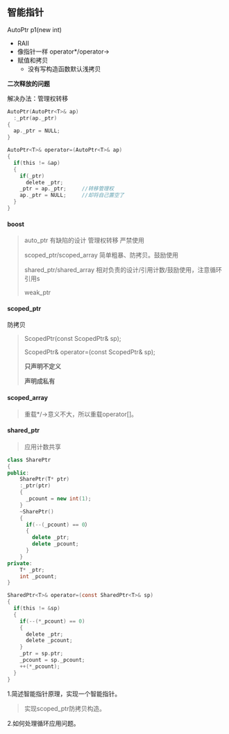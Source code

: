 ## 智能指针

AutoPtr<int> p1(new int)

- RAII
- 像指针一样  operator*/operator->
- 赋值和拷贝
  - 没有写构造函数默认浅拷贝



**二次释放的问题**

解决办法：管理权转移

```c++
AutoPtr(AutoPtr<T>& ap)
  :_ptr(ap._ptr)
{
  ap._ptr = NULL;
}
```



```c
AutoPtr<T>& operator=(AutoPtr<T>& ap)
{
  if(this != &ap)
  {
    if(_ptr)
      delete _ptr;
    _ptr = ap._ptr;		//转移管理权
    ap._ptr = NULL;		//却将自己置空了
  }
}
```



#### **boost**

> auto_ptr		有缺陷的设计 管理权转移 严禁使用
>
> scoped_ptr/scoped_array		简单粗暴、防拷贝。鼓励使用
>
> shared_ptr/shared_array		相对负责的设计/引用计数/鼓励使用，注意循环引用s
>
> weak_ptr

#### scoped_ptr

防拷贝

> ScopedPtr(const ScopedPtr<T>& sp);
>
> ScopedPtr<T>& operator=(const ScopedPtr<int>& sp);
>
> **只声明不定义**
>
> **声明成私有**

#### scoped_array

> 重载*/->意义不大，所以重载operator[]。

#### shared_ptr

> 应用计数共享

```c++
class SharePtr
{
public:
	SharePtr(T* ptr)
	:_ptr(ptr)
	{
      _pcount = new int(1);
	}
	~SharePtr()
	{
      if(--(_pcount) == 0）
      {
        delete _ptr;
        delete _pcount;
      }
	}
private:
	T* _ptr;
	int _pcount;
}
```
```c
SharedPtr<T>& operator=(const SharedPtr<T>& sp)
{  
  if(this != &sp)  
  {    
    if(--(*_pcount) == 0)    
    {      
      delete _ptr;      
      delete _pcount;    
    }    
    _ptr = sp.ptr;    
    _pcount = sp._pcount;    
    ++(*_pcount);  
  }
}
```


1.简述智能指针原理，实现一个智能指针。

> 实现scoped_ptr防拷贝构造。

2.如何处理循环应用问题。